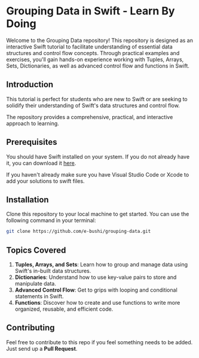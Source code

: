 # Grouping Data in Swift - Learn By Doing 

Welcome to the Grouping Data repository! This repository is designed as an interactive Swift tutorial to 
facilitate understanding of essential data structures and control flow concepts. 
Through practical examples and exercises, you'll gain hands-on experience working with Tuples, Arrays, Sets, 
Dictionaries, as well as advanced control flow and functions in Swift.

## Introduction

This tutorial is perfect for students who are new to Swift or are seeking to solidify their understanding 
of Swift's data structures and control flow. 

The repository provides a comprehensive, practical, and interactive approach to learning.

## Prerequisites

You should have Swift installed on your system. If you do not already have it, 
you can download it [here](https://developer.apple.com/swift/).

If you haven't already make sure you have Visual Studio Code or Xcode to add your solutions to swift files.

## Installation

Clone this repository to your local machine to get started. You can use the following command in your terminal:

```bash
git clone https://github.com/e-bushi/grouping-data.git
```

## Topics Covered

1. **Tuples, Arrays, and Sets**: Learn how to group and manage data using Swift's in-built data structures.
2. **Dictionaries**: Understand how to use key-value pairs to store and manipulate data.
3. **Advanced Control Flow**: Get to grips with looping and conditional statements in Swift.
4. **Functions**: Discover how to create and use functions to write more organized, reusable, and efficient code.

## Contributing

Feel free to contribute to this repo if you feel something needs to be added. Just send up a **Pull Request**.


